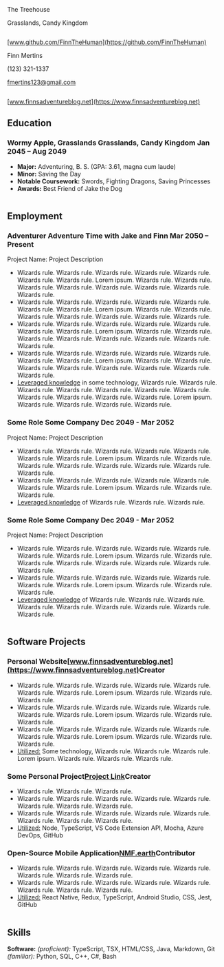 <link rel="stylesheet" type="text/css" href="resume.css">

<div class="header">
<span class="info" style="justify-self:start; ">
The Treehouse
  
Grasslands, Candy Kingdom

<hr style="height:0px; visibility:hidden; " />

[www.github.com/FinnTheHuman](https://github.com/FinnTheHuman)

</span>

<span class="name" style="justify-self:center">Finn Mertins</span>

<span class="info" style="justify-self:end">

(123) 321-1337

[fmertins123@gmail.com](mailto:fmertins123@gmail.com)

<hr style="height:0px; visibility:hidden; " />

[www.finnsadventureblog.net](https://www.finnsadventureblog.net)

</span>
</div>

## Education

### <span class="subsection-left">Wormy Apple, Grasslands</span> <span>Grasslands, Candy Kingdom</span> <span class="subsection-right"> Jan 2045 – Aug 2049 </span>

- **Major:** Adventuring, B. S. (GPA: 3.61, magna cum laude)
- **Minor:** Saving the Day
- **Notable Coursework:** Swords, Fighting Dragons, Saving Princesses
- **Awards:** Best Friend of Jake the Dog

<hr style="height:0px; visibility:hidden; " />

## Employment

### <span class="subsection-left">Adventurer</span> <span>Adventure Time with Jake and Finn</span> <span class="subsection-right"> Mar 2050 – Present </span>

Project Name: Project Description

- Wizards rule. Wizards rule. Wizards rule. Wizards rule. Wizards rule. Wizards rule. Wizards rule. Lorem
  ipsum. Wizards rule. Wizards rule. Wizards rule. Wizards rule. Wizards rule. Wizards rule. Wizards rule.
  Wizards rule. 
- Wizards rule. Wizards rule. Wizards rule. Wizards rule. Wizards rule. Wizards rule. Wizards rule. Lorem
  ipsum. Wizards rule. Wizards rule. Wizards rule. Wizards rule. Wizards rule. Wizards rule. Wizards rule.
- Wizards rule. Wizards rule. Wizards rule. Wizards rule. Wizards rule. Wizards rule. Wizards rule. Lorem
  ipsum. Wizards rule. Wizards rule. Wizards rule. Wizards rule. Wizards rule. Wizards rule. Wizards rule.
  Wizards rule.
- Wizards rule. Wizards rule. Wizards rule. Wizards rule. Wizards rule. Wizards rule. Wizards rule. Lorem
  ipsum. Wizards rule. Wizards rule. Wizards rule. Wizards rule. Wizards rule. Wizards rule. Wizards rule.
  Wizards rule.
- <u>Leveraged knowledge</u> in some technology, Wizards rule. Wizards rule. Wizards rule. Wizards rule.
  Wizards rule. Wizards rule. Wizards rule. Wizards rule. Wizards rule. Wizards rule. Wizards rule. Lorem
  ipsum. Wizards rule. Wizards rule. Wizards rule. Wizards rule.

### <span class="subsection-left">Some Role</span> <span>Some Company</span> <span class="subsection-right"> Dec 2049 - Mar 2052 </span>

Project Name: Project Description

- Wizards rule. Wizards rule. Wizards rule. Wizards rule. Wizards rule. Wizards rule. Wizards rule. Lorem
  ipsum. Wizards rule. Wizards rule. Wizards rule. Wizards rule. Wizards rule. Wizards rule. Wizards rule.
  Wizards rule.
- Wizards rule. Wizards rule. Wizards rule. Wizards rule. Wizards rule. Wizards rule. Wizards rule. Lorem
  ipsum. Wizards rule. Wizards rule. Wizards rule.
- <u>Leveraged knowledge</u> of Wizards rule. Wizards rule. Wizards rule.

### <span class="subsection-left">Some Role</span> <span>Some Company</span> <span class="subsection-right"> Dec 2049 - Mar 2052 </span>

Project Name: Project Description

- Wizards rule. Wizards rule. Wizards rule. Wizards rule. Wizards rule. Wizards rule. Wizards rule. Lorem
  ipsum. Wizards rule. Wizards rule. Wizards rule. Wizards rule. Wizards rule. Wizards rule. Wizards rule.
  Wizards rule.
- Wizards rule. Wizards rule. Wizards rule. Wizards rule. Wizards rule. Wizards rule. Wizards rule. Lorem
  ipsum. Wizards rule. Wizards rule. Wizards rule.
- <u>Leveraged knowledge</u> of Wizards rule. Wizards rule. Wizards rule. Wizards rule. Wizards rule.
  Wizards rule. Wizards rule. Wizards rule. Wizards rule.

<hr style="height:0px; visibility:hidden; " />

## Software Projects

### <span class="subsection-left">Personal Website</span><span>[www.finnsadventureblog.net](https://www.finnsadventureblog.net)</span><span class="subsection-right">Creator</span>

- Wizards rule. Wizards rule. Wizards rule. Wizards rule. Wizards rule. Wizards rule. Wizards rule. Lorem
  ipsum. Wizards rule. Wizards rule. Wizards rule.
- Wizards rule. Wizards rule. Wizards rule. Wizards rule. Wizards rule. Wizards rule. Wizards rule. Lorem
  ipsum. Wizards rule. Wizards rule. Wizards rule.
- Wizards rule. Wizards rule. Wizards rule. Wizards rule. Wizards rule. Wizards rule. Wizards rule. Lorem
  ipsum. Wizards rule. Wizards rule. Wizards rule.
- <u>Utilized:</u> Some technology, Wizards rule. Wizards rule. Wizards rule. Lorem
  ipsum. Wizards rule. Wizards rule. Wizards rule.

### <span class="subsection-left">Some Personal Project</span><span>[Project Link](https://www.shmowzow.com)</span><span class="subsection-right">Creator</span>

- Wizards rule. Wizards rule. Wizards rule.
- Wizards rule. Wizards rule. Wizards rule. Wizards rule. Wizards rule. Wizards rule. Wizards rule.
  Wizards rule.
- Wizards rule. Wizards rule. Wizards rule. Wizards rule. Wizards rule. Wizards rule. Wizards rule.
  Wizards rule.
- <u>Utilized:</u> Node, TypeScript, VS Code Extension API, Mocha, Azure DevOps, GitHub

### <span class="subsection-left">Open-Source Mobile Application</span><span>[NMF.earth](https://github.com/NMF-earth/nmf-app)</span><span class="subsection-right">Contributor</span>

- Wizards rule. Wizards rule. Wizards rule. Wizards rule. Wizards rule. Wizards rule. Wizards rule.
  Wizards rule.
- Wizards rule. Wizards rule. Wizards rule. Wizards rule. Wizards rule. Wizards rule. Wizards rule.
  Wizards rule.
- <u>Utilized:</u> React Native, Redux, TypeScript, Android Studio, CSS, Jest, GitHub

<hr style="height:0px; visibility:hidden; " />

## Skills

**Software:** _(proficient):_ TypeScript, TSX, HTML/CSS, Java, Markdown, Git _(familiar):_ Python,
SQL, C++, C#, Bash

